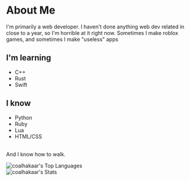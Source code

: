 # About Me
I'm primarily a web developer. I haven't done anything web dev related in close to a year, so I'm horrible at it right now. Sometimes I make roblox games, and sometimes I make "useless" apps

## I'm learning
- C++
- Rust
- Swift

## I know
- Python
- Ruby
- Lua
- HTML/CSS
</br>
And I know how to walk.

![coalhakaar's Top Languages](https://github-readme-stats.vercel.app/api/top-langs/?username=coalhakaar&theme=dark&show_icons=true&hide_border=false&layout=compact)
</br>
![coalhakaar's Stats](https://github-readme-stats.vercel.app/api?username=coalhakaar&theme=dark&show_icons=true&hide_border=false&count_private=true)

